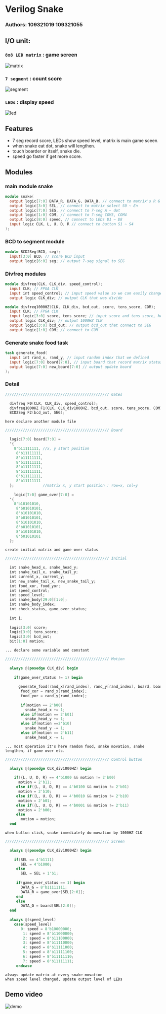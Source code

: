# Verilog Snake

### Authors: 109321019 109321055

## I/O unit:

### `8x8 LED matrix` : game screen  
![matrix](https://github.com/gin31259461/FPGA-final-project/blob/master/image/matrix.jpg?raw=true)
### `7 segment` : count score  
![segment](https://github.com/gin31259461/FPGA-final-project/blob/master/image/seg.jpg?raw=true)
### `LEDs` : display speed
![led](https://github.com/gin31259461/FPGA-final-project/blob/master/image/led.jpg?raw=true)

## Features
* 7 seg record score, LEDs show speed level, matrix is main game sceen.
* when snake eat dot, snake will lengthen.
* touch boarder or itself, snake die.
* speed go faster if get more score.

## Modules

### main module snake
``` v 
module snake(
  output logic[7:0] DATA_R, DATA_G, DATA_B, // connect to matrix's R G B
  output logic[3:0] SEL, // connect to matrix select S0 ~ En
  output logic[7:0] SEG, // connect to 7-seg A ~ dot
  output logic[1:0] COM, // connect to 7-seg COM3, COM4
  output logic[8:0] speed, // connect to LEDs D1 ~ D8
  input logic CLK, L, U, D, R // connect to button S1 ~ S4
);
```

### BCD to segment module
``` v
module BCD2Seg(BCD, seg);
  input[3:0] BCD; // score BCD input
  output logic[6:0] seg; // output 7-seg signal to SEG
```

### Divfreq modules
``` v
module divfreq(CLK, CLK_div, speed_control);
  input CLK; // FPGA CLK
  input int speed_control; // input speed value so we can easily change snake speed
  output logic CLK_div; // output CLK that was divide
```
``` v
module divfreq1000HZ(CLK, CLK_div, bcd_out, score, tens_score, COM);
  input CLK; // FPGA CLK
  input logic[3:0] score, tens_score; // input score and tens score, help us control 7-seg score
  output logic CLK_div; // output 1000HZ CLK
  output logic[3:0] bcd_out; // output bcd_out that connect to SEG
  output logic[1:0] COM; // connect to COM
```
### Generate snake food task 
``` v
task generate_food(
  input int rand_x, rand_y, // input random index that we defined
  input logic[7:0] board[7:0], // input board that record matrix status
  output logic[7:0] new_board[7:0] // output update board
);
```

### Detail
``` v
/////////////////////////////////////////////// Gates

  divfreq F0(CLK, CLK_div, speed_control);
  divfreq1000HZ F1(CLK, CLK_div1000HZ, bcd_out, score, tens_score, COM);
  BCD2Seg F2(bcd_out, SEG);
```
`here declare another module file`
``` v
/////////////////////////////////////////////// Board

  logic[7:0] board[7:0] =
  '{
    8'b11111111, //x, y start position
	 8'b11111111,
	 8'b11111111,
	 8'b11111111,
	 8'b11111111,
	 8'b11111111,
	 8'b11111111,
	 8'b11111111
  };             //matrix x, y start position : row=x, col=y
  
    logic[7:0] game_over[7:0] =
  '{
    8'b10101010,
	 8'b01010101,
	 8'b10101010,
	 8'b01010101,
	 8'b10101010,
	 8'b01010101,
	 8'b10101010,
	 8'b01010101
  };
```
`create initial matrix and game over status`
``` v
/////////////////////////////////////////////// Initial

  int snake_head_x, snake_head_y;
  int snake_tail_x, snake_tail_y;
  int current_x, current_y;
  int new_snake_tail_x, new_snake_tail_y;
  int food_xor, food_yor;
  int speed_control;
  int speed_level;
  int snake_body[29:0][1:0];
  int snake_body_index;
  int check_status, game_over_status;
  
  int i;
  
  logic[3:0] score;
  logic[3:0] tens_score;
  logic[3:0] bcd_out;
  bit[1:0] motion;
```
`... declare some variable and constant`

``` v
/////////////////////////////////////////////// Motion
	 
  always @(posedge CLK_div) begin
  
    if(game_over_status != 1) begin
	 
      generate_food(rand_x[rand_index], rand_y[rand_index], board, board);
	   food_xor = rand_x[rand_index];
	   food_yor = rand_y[rand_index];
	 
	   if(motion == 2'b00)
	     snake_head_x += 1;
	   else if(motion == 2'b01)
	     snake_head_y += 1;
	   else if(motion ==2'b10)
	     snake_head_y -= 1;
	   else if(motion == 2'b11)
	     snake_head_x -= 1;
```
`... most operation it's here random food, snake movation, snake lengthen, if game over etc.`
``` v
/////////////////////////////////////////////// Control button

  always @(posedge CLK_div1000HZ) begin
    	
    if({L, U, D, R} == 4'b1000 && motion != 2'b00)
      motion = 2'b11;
	 else if({L, U, D, R} == 4'b0100 && motion != 2'b01)
      motion = 2'b10;
	 else if({L, U, D, R} == 4'b0010 && motion != 2'b10)
      motion = 2'b01;
	 else if({L, U, D, R} == 4'b0001 && motion != 2'b11)
      motion = 2'b00;
	 else
	   motion = motion;
  end
```
`when button click, snake immediately do movation by 1000HZ CLK`
``` v
/////////////////////////////////////////////// Screen

  always @(posedge CLK_div1000HZ) begin 
    	
    if(SEL == 4'b1111)
	   SEL = 4'b1000;
	 else
	   SEL = SEL + 1'b1;
	 
	 if(game_over_status == 1) begin
	   DATA_G = 8'b11111111;
	   DATA_R = game_over[SEL[2:0]];
	 end
	 else
	   DATA_G = board[SEL[2:0]];
  end
  
  always @(speed_level)
    case(speed_level)
	   0: speed = 8'b10000000;
		1: speed = 8'b11000000;
		2: speed = 8'b11100000;
		3: speed = 8'b11110000;
		4: speed = 8'b11111000;
		5: speed = 8'b11111100;
		6: speed = 8'b11111110;
		7: speed = 8'b11111111;
	 endcase
```
`always update matrix at every snake movation`  
`when speed level changed, update output level of LEDs`

## Demo video
![demo](https://drive.google.com/file/d/1c8j4ZdsNbCl-l_QzpenQULFqLHYlGXve/view?usp=sharing)
